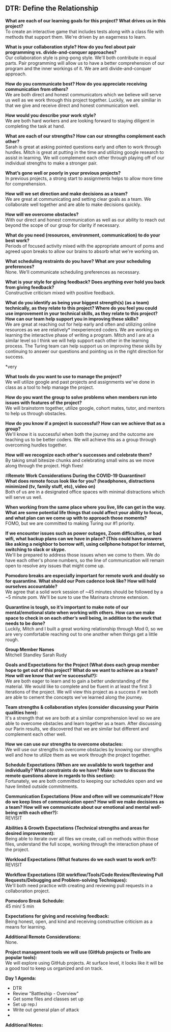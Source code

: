 
## **DTR: Define the Relationship**

**What are each of our learning goals for this project? What drives us in this project?**<br/>
To create an interactive game that includes tests along with a class file with methods that support them. We're driven by an eagerness to learn.

**What is your collaboration style? How do you feel about pair programming vs. divide-and-conquer approaches?**<br/>
Our collaboration style is ping-pong style. We'll both contribute in equal parts. Pair programming will allow us to have a better comprehension of our program and the inner workings of it. We are anti divide-and-conquer approach.

**How do you communicate best? How do you appreciate receiving communication from others?**<br/>
We are both direct and honest communicators which we believe will serve us well as we work through this project together. Luckily, we are similiar in that we give and receive direct and honest communication well. 

**How would you describe your work style?**<br/>
We are both hard workers and are looking forward to staying diligent in completing the task at hand. 

**What are each of our strengths? How can our strengths complement each other?**<br/>
Sarah is great at asking pointed questions early and often to work through hurdles. Mitch is great at putting in the time and utilizing google research to assist in learning. We will complement each other through playing off of our individual strengths to make a stronger pair.

**What’s gone well or poorly in your previous projects?**<br/>
In previous projects, a strong start to assignments helps to allow more time for comprehension. 

**How will we set direction and make decisions as a team?**<br/>
We are great at communicating and setting clear goals as a team. We collaborate well together and are able to make decisions quickly.

**How will we overcome obstacles?**<br/>
With our direct and honest communication as well as our ability to reach out beyond the scope of our group for clarity if necessary. 

**What do you need (resources, environment, communication) to do your best work?**<br/>
Periods of focused activity mixed with the appropriate amount of poms and agreed upon breaks to allow our brains to absorb what we're working on. 

**What scheduling restraints do you have? What are your scheduling preferences?**<br/>
None. We'll communicate scheduling preferences as necessary.

**What is your style for giving feedback? Does anything ever hold you back from giving feedback?**<br/>
Constructive criticism mixed with positive feedback. 

**What do you identify as being your biggest strength(s) (as a team) technically, as they relate to this project? Where do you feel you could use improvement in your technical skills, as they relate to this project? How can our team help support you in improving these skills?**<br/>
We are great at reaching out for help early and often and utilizing online resources as we are relatively* inexperienced coders. We are working on learning the interactive phase of writing a program. Mitch and I are at a similar level so I think we will help support each other in the learning process. The Turing team can help support us on improving these skills by continuing to answer our questions and pointing us in the right direction for success. 

*very

**What tools do you want to use to manage the project?**<br/>
We will utilize google and past projects and assignments we've done in class as a tool to help manage the project.

**How do you want the group to solve problems when members run into issues with features of the project?**<br/>
We will brainstorm together, utilize google, cohort mates, tutor, and mentors to help us through obstacles.

**How do you know if a project is successful? How can we achieve that as a group?**<br/>
We'll know it is successful when both the journey and the outcome are teaching us to be better coders. We will achieve this as a group through overcoming hurdles together. 

**How will we recognize each other's successes and celebrate them?**<br/>
By taking small bitesize chunks and celebrating small wins as we move along through the project. High fives!

#**Remote Work Considerations During the COVID-19 Quarantine**#<br/>
**What does remote focus look like for you? (headphones, distractions minimized (tv, family stuff, etc), video on)**<br/>
Both of us are in a designated office spaces with minimal distractions which will serve us well. 

**When working from the same place where you live, life can get in the way. What are some potential life things that could affect your ability to focus, and what plan can we come up with to approach those moments?**<br/>
FOMO, but we are committed to making Turing our #1 priority. 

**If we encounter issues such as power outages, Zoom difficulties, or bad wifi, what backup plans can we have in place? (This could have answers like asking a neighbor to borrow wifi, using cellphone hotspot for internet, switching to slack or skype.**<br/>
We'll be prepared to address those issues when we come to them. We do have each other's phone numbers, so the line of communication will remain open to resolve any issues that might come up. 

**Pomodoro breaks are especially important for remote work and doubly so for quarantine. What should our Pom cadence look like? How will hold ourselves accountable?**<br/>
We agree that a solid work session of ~45 minutes should be followed by a ~5 minute pom. We'll be sure to use the Marinara chrome extension. 

**Quarantine is tough, so it’s important to make note of our mental/emotional state when working with others. How can we make space to check in on each other’s well being, in addition to the work that needs to be done?**<br/>
Luckily, Mitch and I built a great working relationship through Mod 0, so we are very comfortable reaching out to one another when things get a little rough. 

**Group Member Names**<br/>
Mitchell Standley
Sarah Rudy

**Goals and Expectations for the Project (What does each group member hope to get out of this project? What do we want to achieve as a team? How will we know that we're successful?):**<br/>
We are both eager to learn and to gain a better understanding of the material. We would like to complete and be fluent in at least the first 3 iterations of the project. We will view this project as a success if we both are able to cement the concepts we've learned along the journey. 

**Team strengths & collaboration styles (consider discussing your Pairin qualities here):**<br/>
It's a strength that we are both at a similar comprehension level so we are able to overcome obstacles and learn together as a team. After discussing our Parin results, we discovered that we are similar but different and complement each other well. 

**How we can use our strengths to overcome obstacles:**<br/>
We will use our strengths to overcome obstacles by knowing our strengths well and how to utilize them as we work through the project together.

**Schedule Expectations (When are we available to work together and individually? What constraints do we have? Make sure to discuss the remote questions above in regards to this section):**<br/>
Fortunately, we are both committed to keeping our schedules open and we have limited outside commitments. 

**Communication Expectations (How and often will we communicate? How do we keep lines of communication open? How will we make decisions as a team? How will we communicate about our emotional and mental well-being with each other?):**<br/>
REVISIT

**Abilities & Growth Expectations (Technical strengths and areas for desired improvement):**<br/>
Being able to iterate over all files we create, call on methods within those files, understand the full scope, working through the interaction phase of the project. 

**Workload Expectations (What features do we each want to work on?):**<br/>
REVISIT

**Workflow Expectations (Git workflow/Tools/Code Review/Reviewing Pull Requests/Debugging and Problem-solving Techniques):**<br/>
We'll both need practice with creating and reviewing pull requests in a collaboration project. 

**Pomodoro Break Schedule:**<br/>
45 min/ 5 min 

**Expectations for giving and receiving feedback:**<br/>
Being honest, open, and kind and receiving constructive criticism as a means for learning.

**Additional Remote Considerations:**<br/>
None.

**Project management tools we will use (GitHub projects or Trello are popular tools):**<br/>
We will explore using GitHub projects. At surface level, it looks like it will be a good tool to keep us organized and on track. 

**Day 1 Agenda:**<br/>
- DTR 
- Review "Battleship - Overview"
- Get some files and classes set up 
- Set up rep.l
- Write out general plan of attack
- 

**Additional Notes:**<br/>
